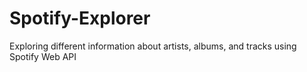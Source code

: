 # Spotify-Explorer
Exploring different information about artists, albums, and tracks using Spotify Web API
